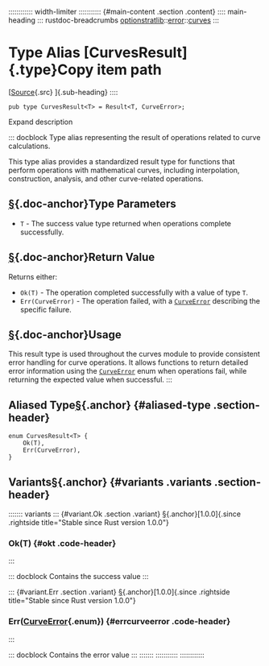 :::::::::::: width-limiter
::::::::::: {#main-content .section .content}
:::: main-heading
::: rustdoc-breadcrumbs
[optionstratlib](../../index.html)::[error](../index.html)::[curves](index.html)
:::

# Type Alias [CurvesResult]{.type}Copy item path

[[Source](../../../src/optionstratlib/error/curves.rs.html#226){.src}
]{.sub-heading}
::::

``` {.rust .item-decl}
pub type CurvesResult<T> = Result<T, CurveError>;
```

Expand description

::: docblock
Type alias representing the result of operations related to curve
calculations.

This type alias provides a standardized result type for functions that
perform operations with mathematical curves, including interpolation,
construction, analysis, and other curve-related operations.

## [§](#type-parameters){.doc-anchor}Type Parameters

- `T` - The success value type returned when operations complete
  successfully.

## [§](#return-value){.doc-anchor}Return Value

Returns either:

- `Ok(T)` - The operation completed successfully with a value of type
  `T`.
- `Err(CurveError)` - The operation failed, with a
  [`CurveError`](enum.CurveError.html "enum optionstratlib::error::curves::CurveError")
  describing the specific failure.

## [§](#usage){.doc-anchor}Usage

This result type is used throughout the curves module to provide
consistent error handling for curve operations. It allows functions to
return detailed error information using the
[`CurveError`](enum.CurveError.html "enum optionstratlib::error::curves::CurveError")
enum when operations fail, while returning the expected value when
successful.
:::

## Aliased Type[§](#aliased-type){.anchor} {#aliased-type .section-header}

``` {.rust .item-decl}
enum CurvesResult<T> {
    Ok(T),
    Err(CurveError),
}
```

## Variants[§](#variants){.anchor} {#variants .variants .section-header}

::::::: variants
::: {#variant.Ok .section .variant}
[§](#variant.Ok){.anchor}[1.0.0]{.since .rightside
title="Stable since Rust version 1.0.0"}

### Ok(T) {#okt .code-header}
:::

::: docblock
Contains the success value
:::

::: {#variant.Err .section .variant}
[§](#variant.Err){.anchor}[1.0.0]{.since .rightside
title="Stable since Rust version 1.0.0"}

### Err([CurveError](enum.CurveError.html "enum optionstratlib::error::curves::CurveError"){.enum}) {#errcurveerror .code-header}
:::

::: docblock
Contains the error value
:::
:::::::
:::::::::::
::::::::::::
